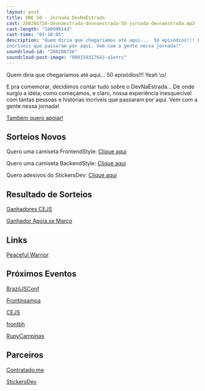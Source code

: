 ```yaml
---
layout: post
title: DNE 50 - Jornada DevNaEstrada
cast: 260286726-devnaestrada-devnaestrada-50-jornada-devnaestrada.mp3
cast-length: "100996143"
cast-time: "01:10:05"
description: "Quem diria que chegariamos até aqui...  50 episódios!!! E pra comemorar, decidimos contar tudo sobre o DevNaEstrada... De onde surgiu a idéia, como começamos, e claro, nossa experiência inesquecivel  com tantas pessoas e histórias
incríveis que passaram por aqui. Vem com a gente nessa jornada!"
soundcloud-id: "260286726"
soundcloud-post-image: "000159317643-o1etrc"
---
```


Quem diria que chegariamos até aqui...  50 episódios!!!  Yeah \o/

E pra comemorar, decidimos contar tudo sobre o DevNaEstrada... De onde surgiu a idéia,
como começamos, e claro, nossa experiência inesquecivel  com tantas pessoas e histórias
incríveis que passaram por aqui. Vem com a gente nessa jornada!

<a href="http://www.apoia.se/devnaestrada" class="btn">
  Também quero apoiar!
</a>

<h2>Sorteios Novos</h2>

Quero uma camiseta FrontendStyle: [Clique aqui](https://devnaestrada.typeform.com/to/jgWYkx)

Quero uma camiseta BackendStyle: [Clique aqui](https://devnaestrada.typeform.com/to/Uuc8m3)

Quero adesivos do StickersDev: [Clique aqui](https://devnaestrada.typeform.com/to/zsPDHb)

<h2>Resultado de Sorteios</h2>

[Ganhadores CEJS](https://youtu.be/L6R7hO5nTcE)

[Ganhador Apoia.se Março](https://www.youtube.com/watch?v=IR4RzGC65Fg)

<h2>Links</h2>

[Peaceful Warrior](https://www.youtube.com/watch?v=gegNMYvY_yg)

<h2>Próximos Eventos</h2>

[BrazilJSConf](https://braziljs.org/conf)

[Frontinsampa](http://frontinsampa.com.br/)

[CEJS](http://www.cejs.com.br/)

[front<in>bh](http://frontinbh.com.br/)

[RupyCampinas](http://campinas.rupy.com.br/)

<h2>Parceiros</h2>

[Contratado.me](https://contratado.me)

[StickersDev](https://www.stickersdevs.com.br)
